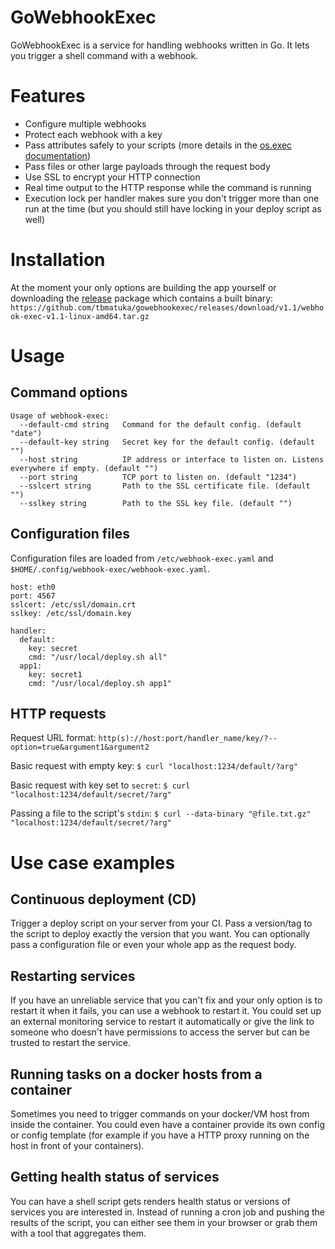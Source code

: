 GoWebhookExec
===============

GoWebhookExec is a service for handling webhooks written in Go. It lets you trigger a shell command with a webhook.

# Features

* Configure multiple webhooks
* Protect each webhook with a key
* Pass attributes safely to your scripts (more details in the [os.exec documentation](https://pkg.go.dev/os/exec))
* Pass files or other large payloads through the request body
* Use SSL to encrypt your HTTP connection
* Real time output to the HTTP response while the command is running
* Execution lock per handler makes sure you don't trigger more than one run at the time (but you should still have locking in your deploy script as well)

# Installation

At the moment your only options are building the app yourself or downloading the [release](https://github.com/tbmatuka/gowebhookexec/releases/latest) package which contains a built binary:
`https://github.com/tbmatuka/gowebhookexec/releases/download/v1.1/webhook-exec-v1.1-linux-amd64.tar.gz`

# Usage

## Command options

```
Usage of webhook-exec:
  --default-cmd string   Command for the default config. (default "date")
  --default-key string   Secret key for the default config. (default "")
  --host string          IP address or interface to listen on. Listens everywhere if empty. (default "")
  --port string          TCP port to listen on. (default "1234")
  --sslcert string       Path to the SSL certificate file. (default "")
  --sslkey string        Path to the SSL key file. (default "")
```

## Configuration files

Configuration files are loaded from `/etc/webhook-exec.yaml` and `$HOME/.config/webhook-exec/webhook-exec.yaml`.

```
host: eth0
port: 4567
sslcert: /etc/ssl/domain.crt
sslkey: /etc/ssl/domain.key

handler:
  default:
    key: secret
    cmd: "/usr/local/deploy.sh all"
  app1:
    key: secret1
    cmd: "/usr/local/deploy.sh app1"
```

## HTTP requests

Request URL format:
`http(s)://host:port/handler_name/key/?--option=true&argument1&argument2`

Basic request with empty key:
`$ curl "localhost:1234/default/?arg"`

Basic request with key set to `secret`:
`$ curl "localhost:1234/default/secret/?arg"`

Passing a file to the script's `stdin`:
`$ curl --data-binary "@file.txt.gz" "localhost:1234/default/secret/?arg"`

# Use case examples

## Continuous deployment (CD)

Trigger a deploy script on your server from your CI. Pass a version/tag to the script to deploy exactly the version that you want. You can optionally pass a configuration file or even your whole app as the request body.

## Restarting services

If you have an unreliable service that you can't fix and your only option is to restart it when it fails, you can use a webhook to restart it. You could set up an external monitoring service to restart it automatically or give the link to someone who doesn't have permissions to access the server but can be trusted to restart the service.

## Running tasks on a docker hosts from a container

Sometimes you need to trigger commands on your docker/VM host from inside the container. You could even have a container provide its own config or config template (for example if you have a HTTP proxy running on the host in front of your containers).

## Getting health status of services

You can have a shell script gets renders health status or versions of services you are interested in. Instead of running a cron job and pushing the results of the script, you can either see them in your browser or grab them with a tool that aggregates them.
